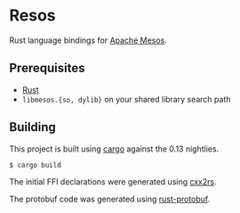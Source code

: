 # Resos 

<!--
[![Build Status](https://travis-ci.org/ConnorDoyle/resos.png?branch=master)](https://travis-ci.org/ConnorDoyle/resos)
-->

Rust language bindings for [Apache Mesos](http://mesos.apache.org).

## Prerequisites

- [Rust](http://rust-lang.org)
- `libmesos.{so, dylib}` on your shared library search path

## Building

This project is built using [cargo](http://doc.crates.io) against the 0.13 nightlies.

```
$ cargo build
```

The initial FFI declarations were generated using
[cxx2rs](https://github.com/manuels/cxx2rs).

The protobuf code was generated using
[rust-protobuf](https://github.com/stepancheg/rust-protobuf).
